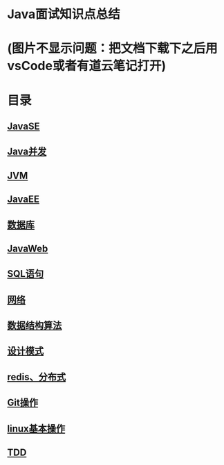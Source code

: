 # Java面试知识点总结
# (图片不显示问题：把文档下载下之后用vsCode或者有道云笔记打开)

# 目录

## [JavaSE](https://github.com/wyjPro/interview/blob/master/wyj/JavaSE.md)

## [Java并发](https://github.com/wyjPro/interview/blob/master/wyj/concurrent.md)

## [JVM](https://github.com/wyjPro/interview/blob/master/wyj/Jvm.md)

## [JavaEE](https://github.com/wyjPro/interview/blob/master/wyj/javaEE.md)

## [数据库](https://github.com/wyjPro/interview/blob/master/wyj/database.md)

## [JavaWeb](https://github.com/wyjPro/interview/blob/master/wyj/javaweb.md)

## [SQL语句](https://github.com/wyjPro/interview/blob/master/wyj/sql.md)

## [网络](https://github.com/wyjPro/interview/blob/master/wyj/networks.md)

## [数据结构算法](https://github.com/wyjPro/interview/blob/master/wyj/programs.md)

## [设计模式](https://github.com/wyjPro/interview/blob/master/wyj/designpattern.md)

## [redis、分布式](https://github.com/wyjPro/interview/blob/master/wyj/redis.md)

## [Git操作](https://github.com/wyjPro/interview/blob/master/wyj/git.md)

## [linux基本操作](https://github.com/wyjPro/interview/blob/master/wyj/linux.md)

## [TDD](https://github.com/wyjPro/interview/blob/dev/wyj/TDD.md)

